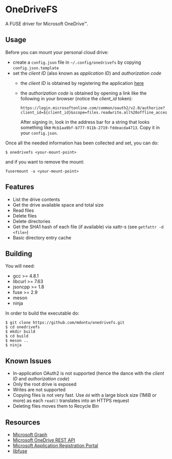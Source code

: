 # OneDriveFS

A FUSE driver for Microsoft OneDrive™.

## Usage

Before you can mount your personal cloud drive:

* create a `config.json` file in `~/.config/onedrivefs` by copying `config.json.template`
* set the _client ID_ (also known as _application ID_) and _authorization code_
  * the _client ID_ is obtained by registering the application [here](https://apps.dev.microsoft.com/)
  * the _authorization code_ is obtained by opening a link like the following in your browser (notice the _client_id_ token):

        https://login.microsoftonline.com/common/oauth2/v2.0/authorize?client_id=${client_id}&scope=files.readwrite.all%20offline_access&response_type=code&redirect_uri=https%3A%2F%2Flogin.microsoftonline.com%2Fcommon%2Foauth2%2Fnativeclient

    After signing in, look in the address bar for a string that looks something like `Mcb1aa9bf-b777-911b-2719-fddeacda4713`. Copy it in your `config.json`.

Once all the needed information has been collected and set, you can do:

    $ onedrivefs <your-mount-point>

and if you want to remove the mount:

    fusermount -u <your-mount-point>

## Features

* List the drive contents
* Get the drive available space and total size
* Read files
* Delete files
* Delete directories
* Get the SHA1 hash of each file (if available) via xattr-s (see `getfattr -d <file>`)
* Basic directory entry cache

## Building

You will need:

* gcc >= 4.8.1
* libcurl >= 7.63
* jsoncpp >= 1.8
* fuse >= 2.9
* meson
* ninja

In order to build the executable do:

    $ git clone https://github.com/mdontu/onedrivefs.git
    $ cd onedrivefs
    $ mkdir build
    $ cd build
    $ meson ..
    $ ninja

## Known Issues

* In-application OAuth2 is not supported (hence the dance with the _client ID_ and _authorization code_)
* Only the root drive is exposed
* Writes are not supported
* Copying files is not very fast. Use `dd` with a large block size (1MiB or more) as each `read()` translates into an HTTPS request
* Deleting files moves them to Recycle Bin

## Resources

* [Microsoft Graph](https://graph.microsoft.com/)
* [Microsoft OneDrive REST API](https://docs.microsoft.com/en-us/onedrive/developer/rest-api/)
* [Microsoft Application Registration Portal](https://apps.dev.microsoft.com/)
* [libfuse](https://github.com/libfuse/libfuse/)
